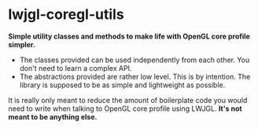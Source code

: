 lwjgl-coregl-utils
==================

**Simple utility classes and methods to make life with OpenGL core profile simpler.**

- The classes provided can be used independently from each other. You don't need to learn a complex API.
- The abstractions provided are rather low level. This is by intention. The library is supposed to be as simple and lightweight as possible.

It is really only meant to reduce the amount of boilerplate code you would need to write when
talking to OpenGL core profile using LWJGL. **It's not meant to be anything else.**